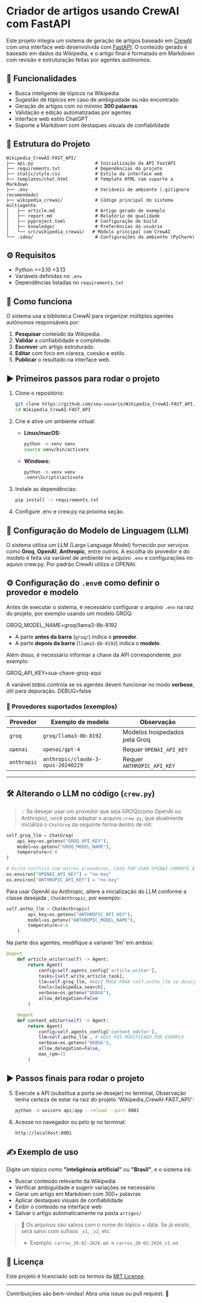 # Criador de artigos usando CrewAI com FastAPI

Este projeto integra um sistema de geração de artigos baseado em [CrewAI](https://github.com/joaomdmoura/crewai) com uma interface web desenvolvida com [FastAPI](https://fastapi.tiangolo.com/). O conteúdo gerado é baseado em dados da Wikipedia, e o artigo final é formatado em Markdown com revisão e estruturação feitas por agentes autônomos.

## 🚀 Funcionalidades

- Busca inteligente de tópicos na Wikipedia
- Sugestão de tópicos em caso de ambiguidade ou não encontrado
- Geração de artigos com no mínimo **300 palavras**
- Validação e edição automatizadas por agentes
- Interface web estilo ChatGPT
- Suporte a Markdown com destaques visuais de confiabilidade

## 📂 Estrutura do Projeto

```
Wikipedia_CrewAI-FAST_API/
├── api.py                       # Inicialização da API FastAPI
├── requirements.txt             # Dependências do projeto
├── static/style.css             # Estilo da interface web
├── templates/chat.html          # Template HTML com suporte a Markdown
├── .env                         # Variáveis de ambiente (.gitignore recomendado)
├── wikipedia_crewai/            # Código principal do sistema multiagente
│   ├── article.md               # Artigo gerado de exemplo
│   ├── report.md                # Relatório de qualidade
│   ├── pyproject.toml           # Configuração de build
│   ├── knowledge/               # Preferências do usuário
│   └── src/wikipedia_crewai/   # Módulo principal com CrewAI
└── .idea/                       # Configurações do ambiente (PyCharm)
```

## ⚙️ Requisitos

- Python >=3.10 <3.13 
- Variáveis definidas no `.env`
- Dependências listadas no `requirements.txt`

## 🧠 Como funciona

O sistema usa a biblioteca CrewAI para organizar múltiplos agentes autônomos responsáveis por:

1. **Pesquisar** conteúdo da Wikipedia.
2. **Validar** a confiabilidade e completude.
3. **Escrever** um artigo estruturado.
4. **Editar** com foco em clareza, coesão e estilo.
5. **Publicar** o resultado na interface web.

## ▶️ Primeiros passos para rodar o projeto

1. Clone o repositório:
   ```bash
   git clone https://github.com/seu-usuario/Wikipedia_CrewAI-FAST_API.git
   cd Wikipedia_CrewAI-FAST_API
   ```

2. Crie e ative um ambiente virtual:

   - **Linux/macOS:**
     ```bash
     python -m venv venv
     source venv/bin/activate
     ```

   - **Windows:**
     ```bash
     python -m venv venv
     .venv\Scripts\activate 
     ```

3. Instale as dependências:
   ```bash
   pip install -r requirements.txt
   ```
4. Configure .env e crew.py na próxima seção. 

## 🧠 Configuração do Modelo de Linguagem (LLM)

O sistema utiliza um LLM (Large Language Model) fornecido por serviços como **Groq**, **OpenAI**, **Anthropic**, entre outros. A escolha do provedor e do modelo é feita via variável de ambiente no arquivo `.env` e configurações no aquivo crew.py.
Por padrão CrewAI utiliza o OPENAI.

## ⚙️ Configuração do `.env`e como definir o provedor e modelo

Antes de executar o sistema, é necessário configurar o arquivo `.env` na raiz do projeto, por exemplo usando um modelo GROQ:

GROQ_MODEL_NAME=groq/llama3-8b-8192
- A parte **antes da barra** (`groq/`) indica o **provedor**.
- A parte **depois da barra** (`llama3-8b-8192`) indica o **modelo**.

Além disso, é necessário informar a chave da API correspondente, por exemplo:

GROQ_API_KEY=sua-chave-groq-aqui

A variável `DEBUG` controla se os agentes devem funcionar no modo **verbose**, útil para depuração.
DEBUG=false

### 📌 Provedores suportados (exemplos)

| Provedor   | Exemplo de modelo                      | Observação                               |
|------------|----------------------------------------|------------------------------------------|
| `groq`     | `groq/llama3-8b-8192`                  | Modelos hospedados pela Groq             |
| `openai`   | `openai/gpt-4`                         | Requer `OPENAI_API_KEY`                  |
| `anthropic`| `anthropic/claude-3-opus-20240229`     | Requer `ANTHROPIC_API_KEY`               |

---

## 🛠️ Alterando o LLM no código (`crew.py`)
> 💡 Se desejar usar um provedor que seja GROQ(como OpenAI ou Anthropic), você pode adaptar o arquivo `crew.py`, que atualmente inicializa o `ChatGroq` da seguinte forma dentro de init:

```python
self.groq_llm = ChatGroq(
    api_key=os.getenv("GROQ_API_KEY"),
    model=os.getenv("GROQ_MODEL_NAME"),
    temperature=0.6
)

# Evita conflito com outros provedores, CASO FOR USAR OPENAI COMENTE A SEGUINTES LINHAS
os.environ["OPENAI_API_KEY"] = "no-key"
os.environ["ANTHROPIC_API_KEY"] = "no-key"
```

Para usar OpenAI ou Anthropic, altere a inicialização do LLM conforme a classe desejada , `ChatAnthropic`, por exemplo:
```python
self.antho_llm = ChatAnthropic(
        api_key=os.getenv("ANTHROPIC_API_KEY"),
        model=os.getenv("ANTHROPIC_MODEL_NAME"),
        temperature=0.6
    )
```
Na parte dos agentes, modifique a variavel 'llm' em ambos:
```python
@agent
    def article_writer(self) -> Agent:
        return Agent(
            config=self.agents_config['article_writer'],
            tasks=[self.write_article_task],
            llm=self.groq_llm, #AQUI MUDE PARA self.antho_llm se deseja usar o modelo ANTHROPIC ou deixa assim se deseja que um agente use GROQ e outro o Anthopic, por exemplo.
            tools=[wikipedia_search], 
            verbose=os.getenv("DEBUG"),
            allow_delegation=False
        )

    @agent
    def content_editor(self) -> Agent:
        return Agent(
            config=self.agents_config['content_editor'],
            llm=self.antho_llm , # AQUI FOI MODIFICADO POR EXEMPLO
            verbose=os.getenv("DEBUG"),
            allow_delegation=False,
            max_rpm=15
        )
```

## ▶️ Passos finais para rodar o projeto

5. Execute a API (substitua a porta se desejar) no terminal, Observação tenha certeza de estar na raiz do projeto 'Wikipedia_CrewAI-FAST_API/':
   ```bash
   python -m uvicorn api:app --reload --port 8001
   ```

6. Acesse no navegador ou pelo ip no terminal:
   ```
   http://localhost:8001
   ```

## ✍️ Exemplo de uso

Digite um tópico como **"inteligência artificial"** ou **"Brasil"**, e o sistema irá:

- Buscar conteúdo relevante da Wikipedia
- Verificar ambiguidade e sugerir variações se necessário
- Gerar um artigo em Markdown com 300+ palavras
- Aplicar destaques visuais de confiabilidade
- Exibir o conteúdo na interface web
- Salvar o artigo automaticamente na pasta `artigos/`

> 📝 Os arquivos são salvos com o nome do tópico + data. Se já existir, será salvo com sufixos `_v1`, `_v2`, etc.
> - Exemplo: `carros_20-02-2026.md` → `carros_20-02-2026_v1.md`

## 📄 Licença

Este projeto é licenciado sob os termos da [MIT License](LICENSE).

---

Contribuições são bem-vindas! Abra uma issue ou pull request. 🚀
